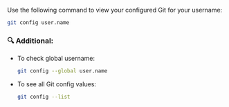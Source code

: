 
Use the following command to view your configured Git for your username:
```bash
git config user.name
```
### 🔍 Additional:
- To check global username:
    ```bash
    git config --global user.name
    ```
- To see all Git config values:
    ```bash
    git config --list
    ```
